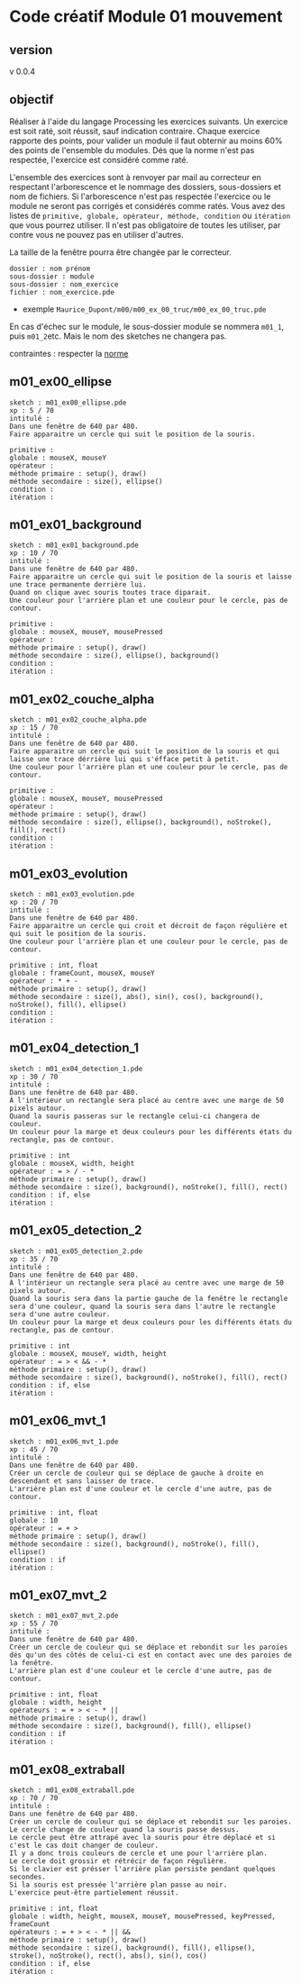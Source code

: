 # Code créatif Module 01 mouvement

## version
v 0.0.4

## objectif

Réaliser à l'aide du langage Processing les exercices suivants.
Un exercice est soit raté, soit réussit, sauf indication contraire.
Chaque exercice rapporte des points, pour valider un module il faut obternir au moins 60% des points de l'ensemble du modules.
Dés que la norme n'est pas respectée, l'exercice est considéré comme raté.

L'ensemble des exercices sont à renvoyer par mail au correcteur en respectant l'arborescence et le nommage des dossiers, sous-dossiers et nom de fichiers. Si l'arborescence n'est pas respectée l'exercice ou le module ne seront pas corrigés et considérés comme ratés.
Vous avez des listes de `primitive, globale, opérateur, méthode, condition` ou `itération` que vous pourrez utiliser. Il n'est pas obligatoire de toutes les utiliser, par contre vous ne pouvez pas en utiliser d'autres.

La taille de la fenêtre pourra être changée par le correcteur.

```
dossier : nom prénom
sous-dossier : module
sous-dossier : nom_exercice
fichier : nom_exercice.pde
```
* exemple `Maurice_Dupont/m00/m00_ex_00_truc/m00_ex_00_truc.pde`

En cas d'échec sur le module, le sous-dossier module se nommera `m01_1`, puis `m01_2`etc. Mais le nom des sketches ne changera pas.

contraintes : 
respecter la [norme](https://github.com/StanLepunK/La-Voie-du-Code/blob/master/norme_voie_du_code.md)


## m01_ex00_ellipse
```
sketch : m01_ex00_ellipse.pde
xp : 5 / 70
intitulé :
Dans une fenêtre de 640 par 480.
Faire apparaitre un cercle qui suit le position de la souris.
```
```
primitive : 
globale : mouseX, mouseY
opérateur : 
méthode primaire : setup(), draw()
méthode secondaire : size(), ellipse()
condition :
itération :
```
## m01_ex01_background
```
sketch : m01_ex01_background.pde
xp : 10 / 70
intitulé :
Dans une fenêtre de 640 par 480.
Faire apparaitre un cercle qui suit le position de la souris et laisse une trace permanente derrière lui.
Quand on clique avec souris toutes trace diparait.
Une couleur pour l'arrière plan et une couleur pour le cercle, pas de contour.
```
```
primitive : 
globale : mouseX, mouseY, mousePressed
opérateur : 
méthode primaire : setup(), draw()
méthode secondaire : size(), ellipse(), background()
condition :
itération :
```
## m01_ex02_couche_alpha
```
sketch : m01_ex02_couche_alpha.pde
xp : 15 / 70
intitulé :
Dans une fenêtre de 640 par 480.
Faire apparaitre un cercle qui suit le position de la souris et qui laisse une trace dérrière lui qui s'éfface petit à petit.
Une couleur pour l'arrière plan et une couleur pour le cercle, pas de contour.
```
```
primitive : 
globale : mouseX, mouseY, mousePressed
opérateur : 
méthode primaire : setup(), draw()
méthode secondaire : size(), ellipse(), background(), noStroke(), fill(), rect()
condition :
itération :
```
## m01_ex03_evolution
```
sketch : m01_ex03_evolution.pde
xp : 20 / 70
intitulé : 
Dans une fenêtre de 640 par 480.
Faire apparaitre un cercle qui croit et décroit de façon régulière et qui suit le position de la souris.
Une couleur pour l'arrière plan et une couleur pour le cercle, pas de contour.
```
```
primitive : int, float
globale : frameCount, mouseX, mouseY
opérateur : * + -
méthode primaire : setup(), draw()
méthode secondaire : size(), abs(), sin(), cos(), background(), noStroke(), fill(), ellipse()
condition :
itération :
```
## m01_ex04_detection_1
```
sketch : m01_ex04_detection_1.pde
xp : 30 / 70
intitulé : 
Dans une fenêtre de 640 par 480.
À l'intérieur un rectangle sera placé au centre avec une marge de 50 pixels autour.
Quand la souris passeras sur le rectangle celui-ci changera de couleur.
Un couleur pour la marge et deux couleurs pour les différents états du rectangle, pas de contour.
```
```
primitive : int
globale : mouseX, width, height
opérateur : = > / - *
méthode primaire : setup(), draw()
méthode secondaire : size(), background(), noStroke(), fill(), rect()
condition : if, else
itération :
```
## m01_ex05_detection_2
```
sketch : m01_ex05_detection_2.pde
xp : 35 / 70
intitulé : 
Dans une fenêtre de 640 par 480.
À l'intérieur un rectangle sera placé au centre avec une marge de 50 pixels autour.
Quand la souris sera dans la partie gauche de la fenêtre le rectangle sera d'une couleur, quand la souris sera dans l'autre le rectangle sera d'une autre couleur.
Un couleur pour la marge et deux couleurs pour les différents états du rectangle, pas de contour.
```
```
primitive : int
globale : mouseX, mouseY, width, height
opérateur : = > < && - *
méthode primaire : setup(), draw()
méthode secondaire : size(), background(), noStroke(), fill(), rect()
condition : if, else
itération :
```
## m01_ex06_mvt_1
```
sketch : m01_ex06_mvt_1.pde
xp : 45 / 70
intitulé : 
Dans une fenêtre de 640 par 480. 
Créer un cercle de couleur qui se déplace de gauche à droite en descendant et sans laisser de trace.
L'arrière plan est d'une couleur et le cercle d'une autre, pas de contour.
```
```
primitive : int, float
globale : 10
opérateur : = + >
méthode primaire : setup(), draw()
méthode secondaire : size(), background(), noStroke(), fill(), ellipse()
condition : if
itération :
```
## m01_ex07_mvt_2
```
sketch : m01_ex07_mvt_2.pde
xp : 55 / 70
intitulé : 
Dans une fenêtre de 640 par 480.
Créer un cercle de couleur qui se déplace et rebondit sur les paroies dés qu'un des côtés de celui-ci est en contact avec une des paroies de la fenêtre.
L'arrière plan est d'une couleur et le cercle d'une autre, pas de contour.
```
```
primitive : int, float
globale : width, height
opérateurs : = + > < - * ||
méthode primaire : setup(), draw()
méthode secondaire : size(), background(), fill(), ellipse()
condition : if
itération :
```
## m01_ex08_extraball
```
sketch : m01_ex08_extraball.pde
xp : 70 / 70
intitulé : 
Dans une fenêtre de 640 par 480.
Créer un cercle de couleur qui se déplace et rebondit sur les paroies. 
Le cercle change de couleur quand la souris passe dessus. 
Le cercle peut être attrapé avec la souris pour être déplacé et si c'est le cas doit changer de couleur.
Il y a donc trois couleurs de cercle et une pour l'arrière plan. 
Le cercle doit grossir et rétrécir de façon régulière.
Si le clavier est présser l'arrière plan persiste pendant quelques secondes.
Si la souris est pressée l'arrière plan passe au noir.
L'exercice peut-être partielement réussit.
```
```
primitive : int, float
globale : width, height, mouseX, mouseY, mousePressed, keyPressed, frameCount
opérateurs : = + > < - * || &&
méthode primaire : setup(), draw()
méthode secondaire : size(), background(), fill(), ellipse(), stroke(), noStroke(), rect(), abs(), sin(), cos()
condition : if, else
itération :
```


